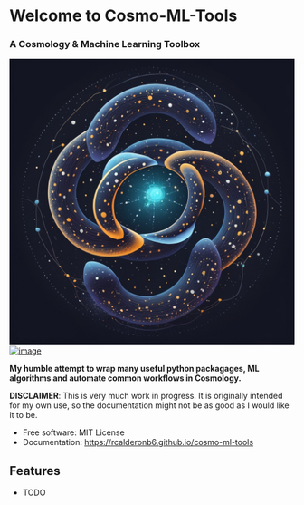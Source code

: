# Welcome to Cosmo-ML-Tools
### A Cosmology & Machine Learning Toolbox

![image](assets/logo.png)
[![image](https://img.shields.io/pypi/v/cosmo_ml_tools.svg)](https://pypi.python.org/pypi/cosmo-ml-tools)

**My humble attempt to wrap many useful python packagages, ML algorithms and automate common workflows in Cosmology.**

**DISCLAIMER**: This is very much work in progress. It is originally intended for my own use, so the documentation might not be as good as I would like it to be.

-   Free software: MIT License
-   Documentation: https://rcalderonb6.github.io/cosmo-ml-tools
    

## Features

-   TODO
